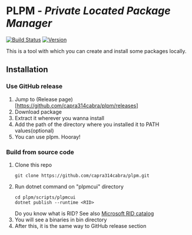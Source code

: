 # PLPM - *Private Located Package Manager*

[![Build Status](https://dev.azure.com/capra314cabra/PrivateLocatedPackageManager/_apis/build/status/capra314cabra.plpm?branchName=master)](https://dev.azure.com/capra314cabra/PrivateLocatedPackageManager/_build/latest?definitionId=4&branchName=master)
[![Version](https://img.shields.io/badge/latest-v1.0-orange)](https://github.com/capra314cabra/plpm/releases)

This is a tool with which you can create and install some packages locally.

## Installation

### Use GitHub release

1. Jump to (Release page)[https://github.com/capra314cabra/plpm/releases]
2. Download package
3. Extract it wherever you wanna install
4. Add the path of the directory where you installed it to PATH values(optional)
5. You can use plpm. Hooray!

### Build from source code

1. Clone this repo
   ```
   git clone https://github.com/capra314cabra/plpm.git
   ```
2. Run dotnet command on "plpmcui" directory
   ```
   cd plpm/scripts/plpmcui
   dotnet publish --runtime <RID>
   ```
   Do you know what is RID?
   See also [Microsoft RID catalog](https://docs.microsoft.com/en-us/dotnet/core/rid-catalog)
3. You will see a binaries in bin directory
4. After this, it is the same way to GitHub release section
